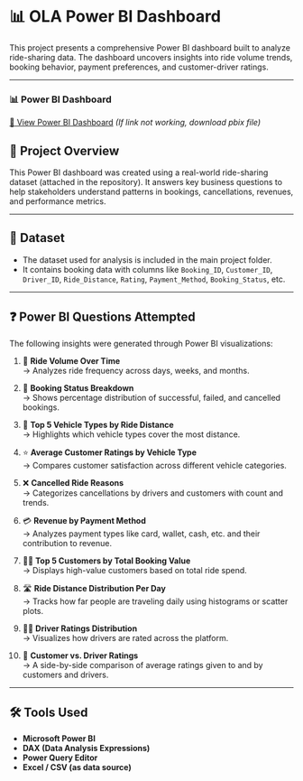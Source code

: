 # 📊 OLA Power BI Dashboard

This project presents a comprehensive Power BI dashboard built to analyze ride-sharing data. The dashboard uncovers insights into ride volume trends, booking behavior, payment preferences, and customer-driver ratings.

---
### 📊 Power BI Dashboard
[🔗 View Power BI Dashboard](https://app.powerbi.com/groups/me/reports/a2e3dce1-b42b-4a8a-b69a-098284896f3f/374612d34e1903448171?experience=power-bi)
*(If link not working, download pbix file)*


## 🚀 Project Overview

This Power BI dashboard was created using a real-world ride-sharing dataset (attached in the repository). It answers key business questions to help stakeholders understand patterns in bookings, cancellations, revenues, and performance metrics.

---

## 📁 Dataset

- The dataset used for analysis is included in the main project folder.
- It contains booking data with columns like `Booking_ID`, `Customer_ID`, `Driver_ID`, `Ride_Distance`, `Rating`, `Payment_Method`, `Booking_Status`, etc.

---

## ❓ Power BI Questions Attempted

The following insights were generated through Power BI visualizations:

1. 📅 **Ride Volume Over Time**  
   → Analyzes ride frequency across days, weeks, and months.

2. 🧾 **Booking Status Breakdown**  
   → Shows percentage distribution of successful, failed, and cancelled bookings.

3. 🚗 **Top 5 Vehicle Types by Ride Distance**  
   → Highlights which vehicle types cover the most distance.

4. ⭐ **Average Customer Ratings by Vehicle Type**  
   → Compares customer satisfaction across different vehicle categories.

5. ❌ **Cancelled Ride Reasons**  
   → Categorizes cancellations by drivers and customers with count and trends.

6. 💳 **Revenue by Payment Method**  
   → Analyzes payment types like card, wallet, cash, etc. and their contribution to revenue.

7. 🧍‍♂️ **Top 5 Customers by Total Booking Value**  
   → Displays high-value customers based on total ride spend.

8. 🛣️ **Ride Distance Distribution Per Day**  
   → Tracks how far people are traveling daily using histograms or scatter plots.

9. 🧑‍✈️ **Driver Ratings Distribution**  
   → Visualizes how drivers are rated across the platform.

10. 👤 **Customer vs. Driver Ratings**  
   → A side-by-side comparison of average ratings given to and by customers and drivers.

---

## 🛠️ Tools Used

- **Microsoft Power BI**
- **DAX (Data Analysis Expressions)**
- **Power Query Editor**
- **Excel / CSV (as data source)**
